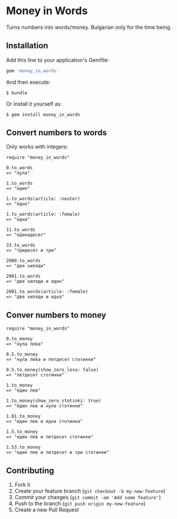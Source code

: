 # Money in Words

Turns numbers into words/money. Bulgarian only for the time being.

## Installation

Add this line to your application's Gemfile:

```ruby
gem 'money_in_words'
```

And then execute:

    $ bundle

Or install it yourself as:

    $ gem install money_in_words
    
## Convert numbers to words
Only works with integers:

    require "money_in_words"
    
    0.to_words
    => "нула"
    
    1.to_words
    => "един"
    
    1.to_words(article: :neuter)
    => "едно"
    
    1.to_words(article: :female)
    => "една"
    
    11.to_words
    => "единадесет"
    
    33.to_words
    => "тридесет и три"
    
    2000.to_words
    => "две хиляди"
    
    2001.to_words
    => "две хиляди и един"
    
    2001.to_words(article: :female)
    => "две хиляди и една"


## Conver numbers to money

    require "money_in_words"

    0.to_money
    => "нула лева"
    
    0.5.to_money
    => "нула лева и петдесет стотинки"
    
    0.5.to_money(show_zero_leva: false)
    => "петдесет стотинки"
    
    1.to_money
    => "един лев"
    
    1.to_money(show_zero_stotinki: true)
    => "един лев и нула стотинки"
    
    1.01.to_money
    => "един лев и една стотинка"
    
    1.5.to_money
    => "един лев и петдесет стотинки"
    
    1.53.to_money
    => "един лев и петдесет и три стотинки"

## Contributing

1. Fork it
2. Create your feature branch (`git checkout -b my-new-feature`)
3. Commit your changes (`git commit -am 'Add some feature'`)
4. Push to the branch (`git push origin my-new-feature`)
5. Create a new Pull Request
